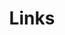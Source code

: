 ---
layout: Links
title: Links
links:
  - title: Links
    items:
      - sitename: ME?
        url: https://github.com/xmushan
        img: /img/avatar.jpeg
        desc: My Github
---